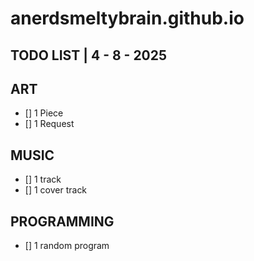# anerdsmeltybrain.github.io
 
## TODO LIST | 4 - 8 - 2025

## ART
- [] 1 Piece
- [] 1 Request
## MUSIC
- [] 1 track
- [] 1 cover track
## PROGRAMMING
- [] 1 random program
